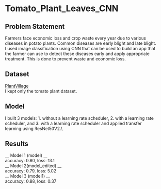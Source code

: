 # Tomato_Plant_Leaves_CNN

## Problem Statement
Farmers face economic loss and crop waste every year due to various diseases in potato plants. Common diseases are early blight and late blight. I used image classification using CNN that can be used to build an app that the farmer can use to detect these diseases early and apply appropriate treatment. This is done to prevent waste and economic loss.

## Dataset
[PlantVillage](https://www.kaggle.com/datasets/arjuntejaswi/plant-village) \
I kept only the tomato plant dataset.

## Model
I built 3 models: 1. without a learning rate scheduler, 2. with a learning rate scheduler, and 3. with a learning rate scheduler and applied transfer learning using ResNet50V2.\
## Results 
__ Model 1 (model) __ \
accuracy: 0.80, loss: 13.1 \
__ Model 2(model_edited) __ \
accuracy: 0.79, loss: 5.02 \
__ Model 3 (model1) __ \
accuracy: 0.88, loss: 0.37 
